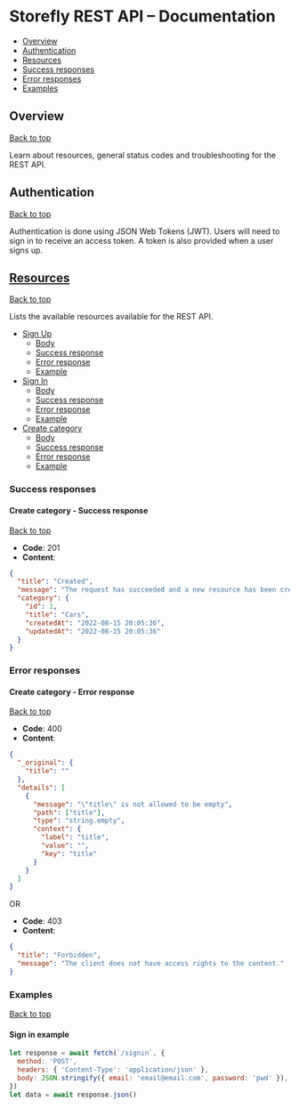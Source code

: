 # Storefly REST API – Documentation

- [Overview](#Overview)
- [Authentication](#Authentication)
- [Resources](#Resources)
- [Success responses](#SuccessResponses)
- [Error responses](#ErrorResponses)
- [Examples](#Examples)

## <a name='Overview'></a> Overview

[Back to top](#top)

Learn about resources, general status codes and troubleshooting for the REST API.

## <a name='Authentication'></a> Authentication

[Back to top](#top)

Authentication is done using JSON Web Tokens (JWT). Users will need to sign in to receive an access token. A token is also provided when a user signs up.

## <a name='Resources'></a> [Resources](resources.md)

[Back to top](#top)

Lists the available resources available for the REST API.

- [Sign Up](resources.md#SignUp)
  - [Body](resources.md#SignUp-Body)
  - [Success response](resources.md#SignUp-Success)
  - [Error response](resources.md#SignUp-Error)
  - [Example](resources.md#SignUp-Example)
- [Sign In](resources.md#SignIn)
  - [Body](resources.md#SignIn-Body)
  - [Success response](resources.md#SignIn-Success)
  - [Error response](resources.md#SignIn-Error)
  - [Example](resources.md#SignIn-Example)
- [Create category](resources.md#CreateCategory)
  - [Body](resources.md#CreateCategory-Body)
  - [Success response](resources.md#CreateCategory-Success)
  - [Error response](resources.md#CreateCategory-Error)
  - [Example](resources.md#CreateCategory-Example)

### <a name='SuccessResponses'></a> Success responses

#### Create category - Success response

[Back to top](#top)

- **Code**: 201 <br/>
- **Content**:

```json
{
  "title": "Created",
  "message": "The request has succeeded and a new resource has been created",
  "category": {
    "id": 1,
    "title": "Cars",
    "createdAt": "2022-08-15 20:05:36",
    "updatedAt": "2022-08-15 20:05:36"
  }
}
```

### <a name='#ErrorResponses'></a> Error responses

#### Create category - Error response

[Back to top](#top)

- **Code**: 400 <br/>
- **Content**:

```json
{
  "_original": {
    "title": ""
  },
  "details": [
    {
      "message": "\"title\" is not allowed to be empty",
      "path": ["title"],
      "type": "string.empty",
      "context": {
        "label": "title",
        "value": "",
        "key": "title"
      }
    }
  ]
}
```

OR

- **Code**: 403 <br/>
- **Content**:

```json
{
  "title": "Forbidden",
  "message": "The client does not have access rights to the content."
}
```

### <a name='Examples'></a> Examples

[Back to top](#top)

#### Sign in example

```js
let response = await fetch(`/signin`, {
  method: 'POST',
  headers: { 'Content-Type': 'application/json' },
  body: JSON.stringify({ email: 'email@email.com', password: 'pwd' }),
})
let data = await response.json()
```
